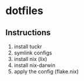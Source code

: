 # dotfiles

## Instructions
  1. install tuckr
  3. symlink configs
  4. install nix (lix)
  5. install nix-darwin
  6. apply the config (flake.nix)
